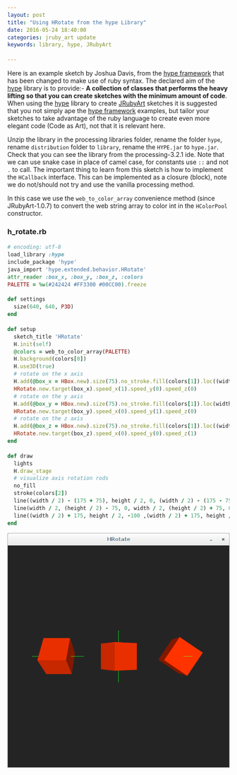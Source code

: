 ```yaml
---
layout: post
title: "Using HRotate from the hype Library"
date: 2016-05-24 18:40:00
categories: jruby_art update
keywords: library, hype, JRubyArt

---
```


Here is an example sketch by Joshua Davis, from the [hype framework][hype_framework] that has been changed to make use of ruby syntax.
The declared aim of the [hype][hype_library] library is to provide:-
__A collection of classes that performs the heavy lifting so that you can create sketches with the minimum amount of code__. When using the [hype][hype_library] library to create [JRubyArt][jruby_art] sketches it is suggested that you not simply ape the [hype framework][hype_framework] examples, but tailor your sketches to take advantage of the ruby language to create even more elegant code (Code as Art), not that it is relevant here. 

Unzip the library in the processing libraries folder, rename the folder `hype`, rename `distribution` folder to `library`, rename the `HYPE.jar` to `hype.jar`. Check that you can see the library from the processing-3.2.1 ide. Note that we can use snake case in place of camel case, for constants use `::` and not `.` to call. The important thing to learn from this sketch is how to implement the `HCallback` interface. This can be implemented as a closure (block), note we do not/should not try and use the vanilla processing method. 

In this case we use the `web_to_color_array` convenience method (since JRubyArt-1.0.7) to convert the web string array to color int in the `HColorPool` constructor.  

### h_rotate.rb ###

```ruby
# encoding: utf-8
load_library :hype
include_package 'hype'
java_import 'hype.extended.behavior.HRotate'
attr_reader :box_x, :box_y, :box_z, :colors
PALETTE = %w(#242424 #FF3300 #00CC00).freeze

def settings
  size(640, 640, P3D)
end

def setup
  sketch_title 'HRotate'
  H.init(self)
  @colors = web_to_color_array(PALETTE)
  H.background(colors[0])
  H.use3D(true)
  # rotate on the x axis
  H.add(@box_x = HBox.new).size(75).no_stroke.fill(colors[1]).loc((width / 2) - 175, height / 2)
  HRotate.new.target(box_x).speed_x(1).speed_y(0).speed_z(0)
  # rotate on the y axis
  H.add(@box_y = HBox.new).size(75).no_stroke.fill(colors[1]).loc(width / 2, height / 2)
  HRotate.new.target(box_y).speed_x(0).speed_y(1).speed_z(0)
  # rotate on the z axis
  H.add(@box_z = HBox.new).size(75).no_stroke.fill(colors[1]).loc((width / 2) + 175, height / 2)
  HRotate.new.target(box_z).speed_x(0).speed_y(0).speed_z(1)
end

def draw
  lights
  H.draw_stage
  # visualize axis rotation rods
  no_fill
  stroke(colors[2])
  line((width / 2) - (175 + 75), height / 2, 0, (width / 2) - (175 - 75), height / 2, 0) # x axis
  line(width / 2, (height / 2) - 75, 0, width / 2, (height / 2) + 75, 0) # y axis
  line((width / 2) + 175, height / 2, -100 ,(width / 2) + 175, height / 2, + 100) # z axis
end

```


<img src="/assets/h_rotate.png" />

[jruby_art]:https://ruby-processing.github.io/index.html
[hype_library]:https://github.com/hype/HYPE_Processing
[hype_framework]:http://www.hypeframework.org/
